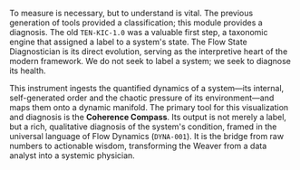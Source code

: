To measure is necessary, but to understand is vital. The previous generation of tools provided a classification; this module provides a diagnosis. The old `TEN-KIC-1.0` was a valuable first step, a taxonomic engine that assigned a label to a system's state. The Flow State Diagnostician is its direct evolution, serving as the interpretive heart of the modern framework. We do not seek to label a system; we seek to diagnose its health.

This instrument ingests the quantified dynamics of a system—its internal, self-generated order and the chaotic pressure of its environment—and maps them onto a dynamic manifold. The primary tool for this visualization and diagnosis is the **Coherence Compass**. Its output is not merely a label, but a rich, qualitative diagnosis of the system's condition, framed in the universal language of Flow Dynamics (`DYNA-001`). It is the bridge from raw numbers to actionable wisdom, transforming the Weaver from a data analyst into a systemic physician.